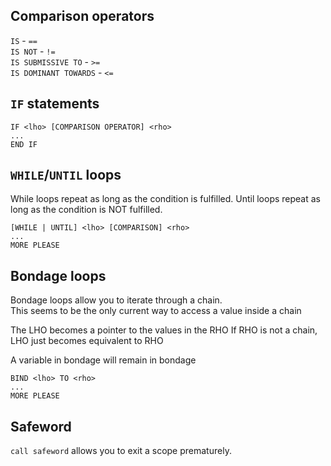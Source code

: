 ## Comparison operators
`IS` - `==`  
`IS NOT` - `!=`  
`IS SUBMISSIVE TO` - `>=`  
`IS DOMINANT TOWARDS` - `<=`  

## `IF` statements
    IF <lho> [COMPARISON OPERATOR] <rho>
    ...
    END IF

## `WHILE`/`UNTIL` loops
While loops repeat as long as the condition is fulfilled.
Until loops repeat as long as the condition is NOT fulfilled.

    [WHILE | UNTIL] <lho> [COMPARISON] <rho>
    ...
    MORE PLEASE

## Bondage loops
Bondage loops allow you to iterate through a chain.  
This seems to be the only current way to access a value
inside a chain

The LHO becomes a pointer to the values in the RHO
If RHO is not a chain, LHO just becomes equivalent
to RHO

A variable in bondage will remain in bondage

    BIND <lho> TO <rho>
    ...
    MORE PLEASE

## Safeword
`call safeword` allows you to exit a scope prematurely.  
